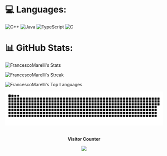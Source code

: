 
# 💻 Languages:
![C++](https://img.shields.io/badge/c++-%2300599C.svg?style=for-the-badge&logo=c%2B%2B&logoColor=white) ![Java](https://img.shields.io/badge/java-%23ED8B00.svg?style=for-the-badge&logo=openjdk&logoColor=white) 	![TypeScript](https://img.shields.io/badge/typescript-%23007ACC.svg?style=for-the-badge&logo=typescript&logoColor=white) ![C](https://img.shields.io/badge/c-%2300599C.svg?style=for-the-badge&logo=c&logoColor=white) 

# 📊 GitHub Stats:
![FrancescoMarelli's Stats](https://github-readme-stats.vercel.app/api?username=FrancescoMarelli&theme=vue-dark&show_icons=true&hide_border=true&count_private=true)

![FrancescoMarelli's Streak]([https://github-readme-streak-stats.herokuapp.com/?user=FrancescoMarelli&theme=vue-dark&hide_border=true](https://github-readme-streak-stats.herokuapp.com/?user=FrancescoMarelli&theme=vue-dark&hide_border=true))

![FrancescoMarelli's Top Languages](https://github-readme-stats.vercel.app/api/top-langs/?username=FrancescoMarelli&theme=vue-dark&show_icons=true&hide_border=true&layout=compact)

<div align="center">
  <picture>
    <source media="(prefers-color-scheme: dark)" srcset="https://raw.githubusercontent.com/FrancescoMarelli/FrancescoMarelli/output/github-contribution-grid-snake-dark.svg">
    <source media="(prefers-color-scheme: light)" srcset="https://raw.githubusercontent.com/FrancescoMarelli/FrancescoMarelli/output/github-contribution-grid-snake-dark.svg">
    <img alt="github contribution grid snake animation" src="https://raw.githubusercontent.com/FrancescoMarelli/FrancescoMarelli/output/github-contribution-grid-snake.svg" style="display: inline-block;">
  </picture>
</div>

<div align="center">
  <div align="center">
    <br><p><b>Visitor Counter</b></p>  
    <p><img src="https://profile-counter.glitch.me/{FrancescoMarelli}/count.svg" /></p> 
  </div>
</div>
